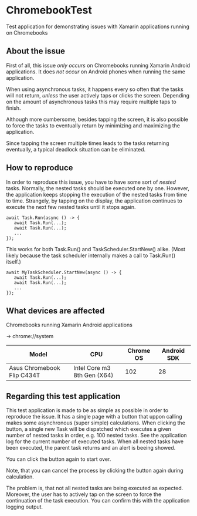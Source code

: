 # ChromebookTest

Test application for demonstrating issues with Xamarin applications running on Chromebooks

## About the issue

First of all, this issue *only occurs* on Chromebooks running Xamarin Android applications. It does *not occur* on Android phones when running the same application.

When using asynchronous tasks, it happens every so often that the tasks will not return, *unless* the user actively taps or clicks the screen. Depending on the amount of asynchronous tasks this may require multiple taps to finish.

Although more cumbersome, besides tapping the screen, it is also possible to force the tasks to eventually return by minimizing and maximizing the application.

Since tapping the screen multiple times leads to the tasks returning eventually, a typical deadlock situation can be eliminated.

## How to reproduce

In order to reproduce this issue, you have to have some sort of *nested* tasks. Normally, the nested tasks should be executed one by one. However, the application keeps stopping the execution of the nested tasks from time to time. Strangely, by tapping on the display, the application continues to execute the next few nested tasks until it stops again.

```
await Task.Run(async () -> {
   await Task.Run(...);
   await Task.Run(...);
   ...
});
```

This works for both Task.Run() and TaskScheduler.StartNew() alike. (Most likely because the task scheduler internally makes a call to Task.Run() itself.)

```
await MyTaskScheduler.StartNew(async () -> {
   await Task.Run(...);
   await Task.Run(...);
   ...
});
```

## What devices are affected

Chromebooks running Xamarin Android applications

→ chrome://system

| Model | CPU | Chrome OS | Android SDK |
| --- | --- | --- | --- |
| Asus Chromebook Flip C434T | Intel Core m3 8th Gen (X64) | 102 | 28 |

## Regarding this test application

This test application is made to be as simple as possible in order to reproduce the issue. It has a single page with a button that uppon calling makes some asynchronous (super simple) calculations. When clicking the button, a single new Task will be dispatched which executes a given number of nested tasks in order, e.g. 100 nested tasks. See the application log for the current number of executed tasks. When all nested tasks have been executed, the parent task returns and an alert is beeing showed.

You can click the button again to start over.

Note, that you can cancel the process by clicking the button again during calculation.

The problem is, that not all nested tasks are being executed as expected. Moreover, the user has to actively tap on the screen to force the continuation of the task execution. You can confirm this with the application logging output.
